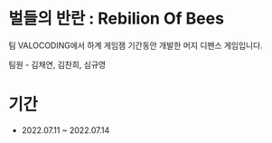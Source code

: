 # 벌들의 반란 : Rebilion Of Bees

팀 VALOCODING에서 하계 게임잼 기간동안 개발한 머지 디펜스 게임입니다. 


팀원 - 김채연, 김찬희, 심규영

# 기간
- 2022.07.11 ~ 2022.07.14
